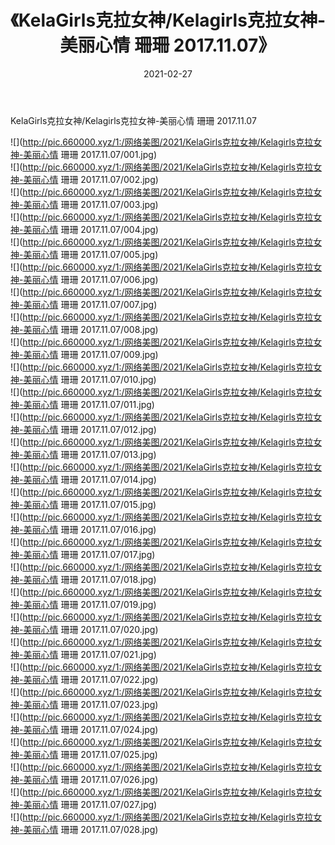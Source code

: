 ﻿---
layout: post
title:  《KelaGirls克拉女神/Kelagirls克拉女神-美丽心情 珊珊 2017.11.07》
date:   2021-02-27
img: http://pic.660000.xyz/1:/网络美图/2021/KelaGirls克拉女神/Kelagirls克拉女神-美丽心情 珊珊 2017.11.07/000.jpg
categories: [美女, 清纯, 唯美]
---

KelaGirls克拉女神/Kelagirls克拉女神-美丽心情 珊珊 2017.11.07

 ![](http://pic.660000.xyz/1:/网络美图/2021/KelaGirls克拉女神/Kelagirls克拉女神-美丽心情 珊珊 2017.11.07/001.jpg) <br>![](http://pic.660000.xyz/1:/网络美图/2021/KelaGirls克拉女神/Kelagirls克拉女神-美丽心情 珊珊 2017.11.07/002.jpg) <br>![](http://pic.660000.xyz/1:/网络美图/2021/KelaGirls克拉女神/Kelagirls克拉女神-美丽心情 珊珊 2017.11.07/003.jpg) <br>![](http://pic.660000.xyz/1:/网络美图/2021/KelaGirls克拉女神/Kelagirls克拉女神-美丽心情 珊珊 2017.11.07/004.jpg) <br>![](http://pic.660000.xyz/1:/网络美图/2021/KelaGirls克拉女神/Kelagirls克拉女神-美丽心情 珊珊 2017.11.07/005.jpg) <br>![](http://pic.660000.xyz/1:/网络美图/2021/KelaGirls克拉女神/Kelagirls克拉女神-美丽心情 珊珊 2017.11.07/006.jpg) <br>![](http://pic.660000.xyz/1:/网络美图/2021/KelaGirls克拉女神/Kelagirls克拉女神-美丽心情 珊珊 2017.11.07/007.jpg) <br>![](http://pic.660000.xyz/1:/网络美图/2021/KelaGirls克拉女神/Kelagirls克拉女神-美丽心情 珊珊 2017.11.07/008.jpg) <br>![](http://pic.660000.xyz/1:/网络美图/2021/KelaGirls克拉女神/Kelagirls克拉女神-美丽心情 珊珊 2017.11.07/009.jpg) <br>![](http://pic.660000.xyz/1:/网络美图/2021/KelaGirls克拉女神/Kelagirls克拉女神-美丽心情 珊珊 2017.11.07/010.jpg) <br>![](http://pic.660000.xyz/1:/网络美图/2021/KelaGirls克拉女神/Kelagirls克拉女神-美丽心情 珊珊 2017.11.07/011.jpg) <br>![](http://pic.660000.xyz/1:/网络美图/2021/KelaGirls克拉女神/Kelagirls克拉女神-美丽心情 珊珊 2017.11.07/012.jpg) <br>![](http://pic.660000.xyz/1:/网络美图/2021/KelaGirls克拉女神/Kelagirls克拉女神-美丽心情 珊珊 2017.11.07/013.jpg) <br>![](http://pic.660000.xyz/1:/网络美图/2021/KelaGirls克拉女神/Kelagirls克拉女神-美丽心情 珊珊 2017.11.07/014.jpg) <br>![](http://pic.660000.xyz/1:/网络美图/2021/KelaGirls克拉女神/Kelagirls克拉女神-美丽心情 珊珊 2017.11.07/015.jpg) <br>![](http://pic.660000.xyz/1:/网络美图/2021/KelaGirls克拉女神/Kelagirls克拉女神-美丽心情 珊珊 2017.11.07/016.jpg) <br>![](http://pic.660000.xyz/1:/网络美图/2021/KelaGirls克拉女神/Kelagirls克拉女神-美丽心情 珊珊 2017.11.07/017.jpg) <br>![](http://pic.660000.xyz/1:/网络美图/2021/KelaGirls克拉女神/Kelagirls克拉女神-美丽心情 珊珊 2017.11.07/018.jpg) <br>![](http://pic.660000.xyz/1:/网络美图/2021/KelaGirls克拉女神/Kelagirls克拉女神-美丽心情 珊珊 2017.11.07/019.jpg) <br>![](http://pic.660000.xyz/1:/网络美图/2021/KelaGirls克拉女神/Kelagirls克拉女神-美丽心情 珊珊 2017.11.07/020.jpg) <br>![](http://pic.660000.xyz/1:/网络美图/2021/KelaGirls克拉女神/Kelagirls克拉女神-美丽心情 珊珊 2017.11.07/021.jpg) <br>![](http://pic.660000.xyz/1:/网络美图/2021/KelaGirls克拉女神/Kelagirls克拉女神-美丽心情 珊珊 2017.11.07/022.jpg) <br>![](http://pic.660000.xyz/1:/网络美图/2021/KelaGirls克拉女神/Kelagirls克拉女神-美丽心情 珊珊 2017.11.07/023.jpg) <br>![](http://pic.660000.xyz/1:/网络美图/2021/KelaGirls克拉女神/Kelagirls克拉女神-美丽心情 珊珊 2017.11.07/024.jpg) <br>![](http://pic.660000.xyz/1:/网络美图/2021/KelaGirls克拉女神/Kelagirls克拉女神-美丽心情 珊珊 2017.11.07/025.jpg) <br>![](http://pic.660000.xyz/1:/网络美图/2021/KelaGirls克拉女神/Kelagirls克拉女神-美丽心情 珊珊 2017.11.07/026.jpg) <br>![](http://pic.660000.xyz/1:/网络美图/2021/KelaGirls克拉女神/Kelagirls克拉女神-美丽心情 珊珊 2017.11.07/027.jpg) <br>![](http://pic.660000.xyz/1:/网络美图/2021/KelaGirls克拉女神/Kelagirls克拉女神-美丽心情 珊珊 2017.11.07/028.jpg) <br>